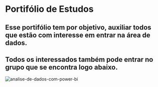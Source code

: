 # Portifólio de Estudos
## Esse portifólio tem por objetivo, auxiliar todos que estão com interesse em entrar na área de dados.
## Todos os interessados também pode entrar no grupo que se encontra logo abaixo.    
![analise-de-dados-com-power-bi](https://github.com/user-attachments/assets/94bbb8d5-d492-4d42-b82e-bec578fab122)

